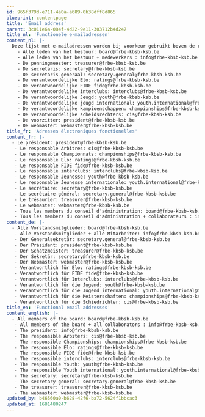 ```yaml
---
id: 965f379d-e711-4a0a-a689-0b38dff8d865
blueprint: contentpage
title: 'Email address'
parent: 3c011e6a-084f-4d22-9e11-303712b4d247
title_nl: 'Functionele e-mailadressen'
content_nl: |-
  Deze lijst met e-mailadressen worden bij voorkeur gebruikt boven de rechtstreekse e-mailadressen  van de bestuurders:
    - Alle leden van het bestuur: board@frbe-kbsb-ksb.be
    - Alle leden van het bestuur + medewerkers : info@frbe-kbsb-ksb.be
    - De penningmeester: treasurer@frbe-kbsb-ksb.be
    - De secretaris: secretary@frbe-kbsb-ksb.be
    - De secretaris-generaal: secretary.general@frbe-kbsb-ksb.be
    - De verantwoordelijke Elo: ratings@frbe-kbsb-ksb.be
    - De verantwoordelijke FIDE fide@frbe-kbsb-ksb.be
    - De verantwoordelijke interclubs: interclubs@frbe-kbsb-ksb.be
    - De verantwoordelijke Jeugd: youth@frbe-kbsb-ksb.be
    - De verantwoordelijke jeugd international: youth.international@frbe-kbsb-ksb.be
    - De verantwoordelijke kampioenschappen: championships@frbe-kbsb-ksb.be
    - De verantwoordelijke scheidsrechters: cis@frbe-kbsb-ksb.be
    - De voorzitter: president@frbe-kbsb-ksb.be
    - De webmaster: webmaster@frbe-kbsb-ksb.be
title_fr: 'Adresses électroniques fonctionelles'
content_fr: |-
  - Le président: president@frbe-kbsb-ksb.be
   - Le responsable Arbitres: cis@frbe-kbsb-ksb.be
   - Le responsable Championnats: championships@frbe-kbsb-ksb.be
   - Le responsable Elo: ratings@frbe-kbsb-ksb.be
   - Le responsable FIDE fide@frbe-kbsb-ksb.be
   - Le responsable interclubs: interclubs@frbe-kbsb-ksb.be
   - Le responsable Jeunesse: youth@frbe-kbsb-ksb.be
   - Le responsable Jeunesse internationale: youth.international@frbe-kbsb-ksb.be
   - Le secrétaire: secretary@frbe-kbsb-ksb.be
   - Le secrétaire-général: secretary.general@frbe-kbsb-ksb.be
   - Le trésaurier: treasurer@frbe-kbsb-ksb.be
   - Le webmaster: webmaster@frbe-kbsb-ksb.be
   - Tous les members du conseil d'administration: board@frbe-kbsb-ksb.be
   - Tous les members du conseil d'administration + collaborateurs : info@frbe-kbsb-ksb.be
content_de: |-
  - Alle Vorstandsmitglieder: board@frbe-kbsb-ksb.be
   - Alle Vorstandsmitglieder + alle Mitarbeiter: info@frbe-kbsb-ksb.be
   - Der Generalsekretär: secretary.general@frbe-kbsb-ksb.be
   - Der Präsident: president@frbe-kbsb-ksb.be
   - Der Schatzmeister: treasurer@frbe-kbsb-ksb.be
   - Der Sekretär: secretary@frbe-kbsb-ksb.be
   - Der Webmaster: webmaster@frbe-kbsb-ksb.be
   - Verantwortlich für Elo: ratings@frbe-kbsb-ksb.be
   - Verantwortlich für FIDE fide@frbe-kbsb-ksb.be
   - Verantwortlich für Interclubs: interclubs@frbe-kbsb-ksb.be
   - Verantwortlich für die Jugend: youth@frbe-kbsb-ksb.be
   - Verantwortlich für die Jugend international: youth.international@frbe-kbsb-ksb.be
   - Verantwortlich für die Meisterschaften: championships@frbe-kbsb-ksb.be
   - Verantwortlich für die Schiedrichter: cis@frbe-kbsb-ksb.be
title_en: 'Functional email addresses'
content_english: |-
  - All members of the board: board@frbe-kbsb-ksb.be
   - All members of the board + all collaborators : info@frbe-kbsb-ksb.be
   - The president: info@frbe-kbsb-ksb.be
   - The responsible Arbiters: cis@frbe-kbsb-ksb.be
   - The responsible Championships: championships@frbe-kbsb-ksb.be
   - The responsible Elo: ratings@frbe-kbsb-ksb.be
   - The responsible FIDE fide@frbe-kbsb-ksb.be
   - The responsible interclubs: interclubs@frbe-kbsb-ksb.be
   - The responsible Youth: youth@frbe-kbsb-ksb.be
   - The responsible Youth international: youth.international@frbe-kbsb-ksb.be
   - The secretary: secretary@frbe-kbsb-ksb.be
   - The secretary general: secretary.general@frbe-kbsb-ksb.be
   - The treasurer: treasurer@frbe-kbsb-ksb.be
   - The webmaster: webmaster@frbe-kbsb-ksb.be
updated_by: b46560a0-b628-42f6-ba72-5624f1bbcac3
updated_at: 1681480247
---
```

